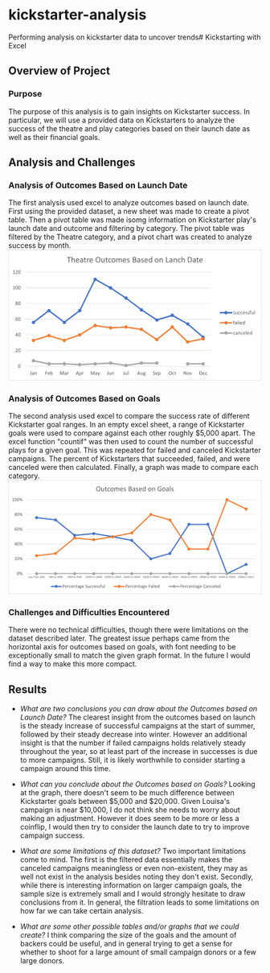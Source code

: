 
# kickstarter-analysis
Performing analysis on kickstarter data to uncover trends# Kickstarting with Excel

## Overview of Project
### Purpose
The purpose of this analysis is to gain insights on Kickstarter success.  In particular, we will use a provided data on Kickstarters to analyze the success of the theatre and play categories based on their launch date as well as their financial goals. 

## Analysis and Challenges

### Analysis of Outcomes Based on Launch Date
The first analysis used excel to analyze outcomes based on launch date.   First using the provided dataset, a new sheet was made to create a pivot table.  Then a pivot table was made isomg information on Kickstarter play's launch date and outcome and filtering by category.  The pivot table was filtered by the Theatre category, and a pivot chart was created to analyze success by month.
![enter image description here](https://raw.githubusercontent.com/Andres-T-Hernandez/kickstarter-analysis/main/Resources/Theatet_Outcomes_vs_Launch.png)

### Analysis of Outcomes Based on Goals
The second analysis used excel to compare the success rate of different Kickstarter goal ranges.  In an empty excel sheet, a range of Kickstarter goals were used to compare against each other roughly $5,000 apart.  The excel function "countif" was then used to count the number of successful plays for a given goal.  This was repeated for failed and canceled Kickstarter campaigns.  The percent of Kickstarters that succeeded, failed, and were canceled were then calculated.  Finally, a graph was made to compare each category.
![enter image description here](https://raw.githubusercontent.com/Andres-T-Hernandez/kickstarter-analysis/main/Resources/Outcomes_vs_Goals.png)

### Challenges and Difficulties Encountered
There were no technical difficulties, though there were limitations on the dataset described later.  The greatest issue perhaps came from the horizontal axis for outcomes based on goals, with font needing to be exceptionally small to match the given graph format.  In the future I would find a way to make this more compact.

## Results

- *What are two conclusions you can draw about the Outcomes based on Launch Date?*
The clearest insight from the outcomes based on launch is the steady increase of successful campaigns at the start of summer, followed by their steady decrease into winter.  However an additional insight is that the number if failed campaigns holds relatively steady throughout the year, so at least part of the increase in successes is due to more campaigns.  Still, it is likely worthwhile to consider starting a campaign around this time.

- *What can you conclude about the Outcomes based on Goals?*
Looking at the graph, there doesn't seem to be much difference between Kickstarter goals between $5,000 and $20,000.  Given Louisa's campaign is near $10,000, I do not think she needs to worry about making an adjustment.  However it does seem to be more or less a coinflip, I would then try to consider the launch date to try to improve campaign success.

- *What are some limitations of this dataset?*
Two important limitations come to mind.  The first is the filtered data essentially makes the canceled campaigns meaningless or even non-existent, they may as well not exist in the analysis besides noting they don't exist.  Secondly, while there is interesting information on larger campaign goals, the sample size is extremely small and I would strongly hesitate to draw conclusions from it.  In general, the filtration leads to some limitations on how far we can take certain analysis.

- *What are some other possible tables and/or graphs that we could create?*
I think comparing the size of the goals and the amount of backers could be useful, and in general trying to get a sense for whether to shoot for a large amount of small campaign donors or a few large donors.
